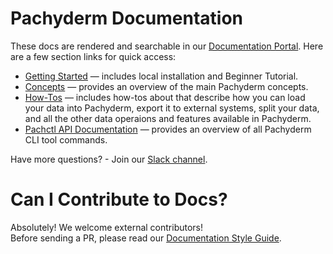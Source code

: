 # Pachyderm Documentation

These docs are rendered and searchable in our [Documentation Portal](https://docs.pachyderm.com). Here are a few section links for quick access:

- [Getting Started](https://docs.pachyderm.com/latest/getting_started/) — includes local installation and Beginner Tutorial.
- [Concepts](https://docs.pachyderm.com/latest/concepts/) — provides an overview of the main Pachyderm concepts.
- [How-Tos](https://docs.pachyderm.com/latest/how-tos/) — includes how-tos about that describe how you can load your data into Pachyderm, export it to external systems, split your data, and all the other data operaions and features available in Pachyderm. 
- [Pachctl API Documentation](https://deploy-preview-4312--pachyderm-docs.netlify.com/latest/reference/pachctl/pachctl/) — provides an overview of all Pachyderm CLI tool commands.

Have more questions? - Join our [Slack channel](http://slack.pachyderm.io/).

# Can I Contribute to Docs?

Absolutely! We welcome external contributors!  
Before sending a PR, please read our [Documentation Style Guide](https://docs.pachyderm.com/latest/contributing/docs-style-guide/).
